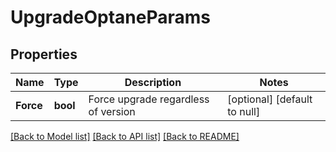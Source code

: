# UpgradeOptaneParams

## Properties
Name | Type | Description | Notes
------------ | ------------- | ------------- | -------------
**Force** | **bool** | Force upgrade regardless of version | [optional] [default to null]

[[Back to Model list]](../README.md#documentation-for-models) [[Back to API list]](../README.md#documentation-for-api-endpoints) [[Back to README]](../README.md)


